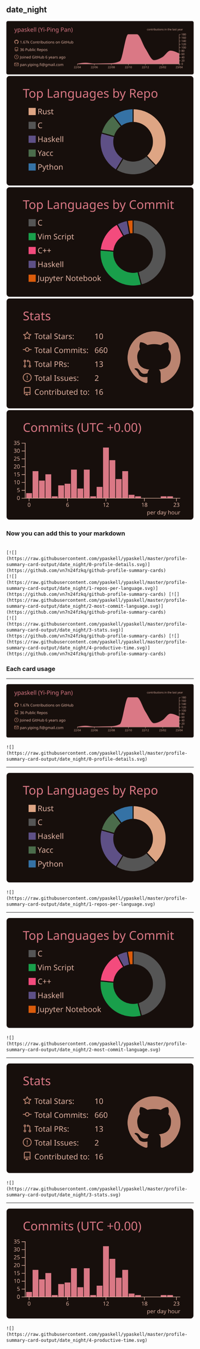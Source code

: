 ## date_night

[![](./0-profile-details.svg)](https://github.com/vn7n24fzkq/github-profile-summary-cards)
[![](./1-repos-per-language.svg)](https://github.com/vn7n24fzkq/github-profile-summary-cards) [![](./2-most-commit-language.svg)](https://github.com/vn7n24fzkq/github-profile-summary-cards)
[![](./3-stats.svg)](https://github.com/vn7n24fzkq/github-profile-summary-cards) [![](./4-productive-time.svg)](https://github.com/vn7n24fzkq/github-profile-summary-cards)
### Now you can add this to your markdown
```

[![](https://raw.githubusercontent.com/ypaskell/ypaskell/master/profile-summary-card-output/date_night/0-profile-details.svg)](https://github.com/vn7n24fzkq/github-profile-summary-cards)
[![](https://raw.githubusercontent.com/ypaskell/ypaskell/master/profile-summary-card-output/date_night/1-repos-per-language.svg)](https://github.com/vn7n24fzkq/github-profile-summary-cards) [![](https://raw.githubusercontent.com/ypaskell/ypaskell/master/profile-summary-card-output/date_night/2-most-commit-language.svg)](https://github.com/vn7n24fzkq/github-profile-summary-cards)
[![](https://raw.githubusercontent.com/ypaskell/ypaskell/master/profile-summary-card-output/date_night/3-stats.svg)](https://github.com/vn7n24fzkq/github-profile-summary-cards) [![](https://raw.githubusercontent.com/ypaskell/ypaskell/master/profile-summary-card-output/date_night/4-productive-time.svg)](https://github.com/vn7n24fzkq/github-profile-summary-cards)

```

### Each card usage
---

![](./0-profile-details.svg)

```
![](https://raw.githubusercontent.com/ypaskell/ypaskell/master/profile-summary-card-output/date_night/0-profile-details.svg)
```

    

---

![](./1-repos-per-language.svg)

```
![](https://raw.githubusercontent.com/ypaskell/ypaskell/master/profile-summary-card-output/date_night/1-repos-per-language.svg)
```

    

---

![](./2-most-commit-language.svg)

```
![](https://raw.githubusercontent.com/ypaskell/ypaskell/master/profile-summary-card-output/date_night/2-most-commit-language.svg)
```

    

---

![](./3-stats.svg)

```
![](https://raw.githubusercontent.com/ypaskell/ypaskell/master/profile-summary-card-output/date_night/3-stats.svg)
```

    

---

![](./4-productive-time.svg)

```
![](https://raw.githubusercontent.com/ypaskell/ypaskell/master/profile-summary-card-output/date_night/4-productive-time.svg)
```

    
